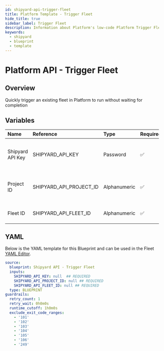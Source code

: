 ```yaml
---
id: shipyard-api-trigger-fleet
title: Platform Template - Trigger Fleet
hide_title: true
sidebar_label: Trigger Fleet
description: Information about Platform's low-code Platform Trigger Fleet blueprint. Quickly trigger a fleet in Platform to run
keywords:
  - shipyard
  - blueprint
  - template
---
```


# Platform API - Trigger Fleet



## Overview

Quickly trigger an existing fleet in Platform to run without waiting for completion

## Variables

| Name | Reference | Type | Required | Default | Options | Description             |
|:-----|:----------|:-----|:---------|:--------|:--------|:------------------------|
| Shipyard API Key | SHIPYARD_API_KEY | Password | :white_check_mark: | - | - | The API key that Platform generated for you |
| Project ID | SHIPYARD_API_PROJECT_ID | Alphanumeric | :white_check_mark: | - | - | The project ID where the target fleet resides |
| Fleet ID | SHIPYARD_API_FLEET_ID | Alphanumeric | :white_check_mark: | - | - | The ID of the fleet to trigger |




## YAML

Below is the YAML template for this Blueprint and can be used in the
Fleet [YAML Editor](../../reference/fleets/yaml-editor.md).

```yaml
source:
  blueprint: Shipyard API - Trigger Fleet
  inputs:
    SHIPYARD_API_KEY: null  ## REQUIRED
    SHIPYARD_API_PROJECT_ID: null ## REQUIRED
    SHIPYARD_API_FLEET_ID: null ## REQUIRED
  type: BLUEPRINT
guardrails:
  retry_count: 1
  retry_wait: 0h0m0s
  runtime_cutoff: 1h0m0s
  exclude_exit_code_ranges:
    - '101'
    - '102'
    - '103'
    - '104'
    - '105'
    - '106'
    - '249'
 ```


